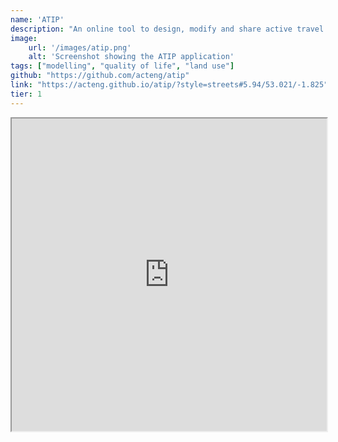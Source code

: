 ```yaml
---
name: 'ATIP'
description: "An online tool to design, modify and share active travel infrastructure plans as part of ATE's offering"
image:
    url: '/images/atip.png'
    alt: 'Screenshot showing the ATIP application'
tags: ["modelling", "quality of life", "land use"]
github: "https://github.com/acteng/atip"
link: "https://acteng.github.io/atip/?style=streets#5.94/53.021/-1.825"
tier: 1
---
```


<iframe style="width:100%;min-height:500px" src="https://acteng.github.io/atip/?style=streets#5.94/53.021/-1.825"/>
